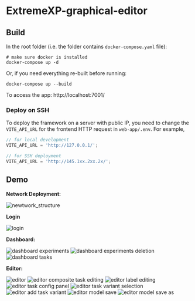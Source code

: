 # ExtremeXP-graphical-editor

## Build

In the root folder (i.e. the folder contains `docker-compose.yaml` file):

```shell
# make sure docker is installed
docker-compose up -d
```

Or, if you need everything re-built before running:

```shell
docker-compose up --build
```

To access the app: http://localhost:7001/

### Deploy on SSH

To deploy the framework on a server with public IP, you need to change the `VITE_API_URL` for the frontend HTTP request in `web-app/.env`.
For example,

```javascript
// for local development
VITE_API_URL = 'http://127.0.0.1/';

// for SSH deployment
VITE_API_URL = 'http://145.1xx.2xx.2x/';
```

## Demo

**Network Deployment:**

![newtwork_structure](https://github.com/Yunabell-VU/ExtremeXP-graphical-editor/blob/main/demo_images/network_and_authentication.v1.png)

**Login**

![login](https://github.com/Yunabell-VU/ExtremeXP-graphical-editor/blob/main/demo_images/1.login.png)

**Dashboard:**

![dashboard experiments](https://github.com/Yunabell-VU/ExtremeXP-graphical-editor/blob/main/demo_images/2.dashboard-experiments-overview.png)
![dashboard experiments deletion](https://github.com/Yunabell-VU/ExtremeXP-graphical-editor/blob/main/demo_images/3.dashboard-experiments-deletion.png)
![dashboard tasks](https://github.com/Yunabell-VU/ExtremeXP-graphical-editor/blob/main/demo_images/4.dashboard-tasks-overview.png)

**Editor:**

![editor](https://github.com/Yunabell-VU/ExtremeXP-graphical-editor/blob/main/demo_images/6.editor-drag-to-add-composite-task.png)
![editor composite task editing](https://github.com/Yunabell-VU/ExtremeXP-graphical-editor/blob/main/demo_images/7.editor-composite-task-editing.png)
![editor label editing](https://github.com/Yunabell-VU/ExtremeXP-graphical-editor/blob/main/demo_images/8.editor-label-editing.png)
![editor task config panel](https://github.com/Yunabell-VU/ExtremeXP-graphical-editor/blob/main/demo_images/9.editor-task-config-panel-name-editing.png)
![editor task variant selection](https://github.com/Yunabell-VU/ExtremeXP-graphical-editor/blob/main/demo_images/10.editor-task-config-panel-variant-selection.png)
![editor add task variant](https://github.com/Yunabell-VU/ExtremeXP-graphical-editor/blob/main/demo_images/11.editor-task-config-panel-add-variant.png)
![editor model save](https://github.com/Yunabell-VU/ExtremeXP-graphical-editor/blob/main/demo_images/12.editor-model-save.png)
![editor model save as](https://github.com/Yunabell-VU/ExtremeXP-graphical-editor/blob/main/demo_images/13.editor-model-save-as.png)
